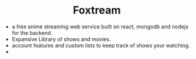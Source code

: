 <h1 align="center">Foxtream</h1>
<ul>
<li>a free anime streaming web service built on react, mongodb and nodejs for the backend.</li>
<li>Expansive Library of shows and movies.</li>
<li>account features and custom lists to keep track of shows your watching.</li>
<li></li>
</ul>
